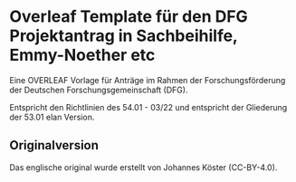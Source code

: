 # Overleaf Template für den DFG Projektantrag in Sachbeihilfe, Emmy-Noether etc
Eine OVERLEAF Vorlage für Anträge im Rahmen der Forschungsförderung der Deutschen Forschungsgemeinschaft (DFG). 

Entspricht den Richtlinien des 54.01 - 03/22 und entspricht der Gliederung der 53.01 elan Version.

## Originalversion
Das englische original wurde erstellt von Johannes Köster (CC-BY-4.0).




